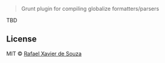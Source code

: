 > Grunt plugin for compiling globalize formatters/parsers

TBD

## License

MIT © [Rafael Xavier de Souza](http://rafael.xavier.blog.br)
